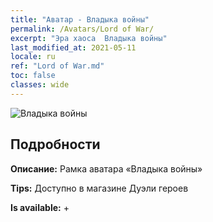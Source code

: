 ```yaml
---
title: "Аватар - Владыка войны"
permalink: /Avatars/Lord of War/
excerpt: "Эра хаоса  Владыка войны"
last_modified_at: 2021-05-11
locale: ru
ref: "Lord of War.md"
toc: false
classes: wide
---
```

 ![Владыка войны](/images/a/avatarFrame_9.png)

## Подробности

 **Описание:** Рамка аватара «Владыка войны» 

 **Tips:** Доступно в магазине Дуэли героев 

 **Is available:**  + 

